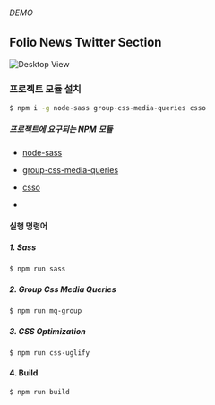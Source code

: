 ###### DEMO

## Folio News Twitter Section

![Desktop View](https://d1ro8r1rbfn3jf.cloudfront.net/ms_124679/Eez40B1ySYj2OV6FgUe6jzOyngjF0X/News%252C%2BTwitter%2BSection%2B-%2BFolio%2B2016-11-07%2B00-14-15.jpg?Expires=1478531686&Signature=DidztzwqOGSXvFrjiDHuN1lWk~5hDrZe-b9X2Qll9bvYX2jt0aJVzJVGmX3MzB7voWo7FHq7mxFa~Y8fdshvAZ9RbQ3SZFp~3h1n7y0OYIDts6h3hRDmwI5~N66CWk~978BucaXFHdEYESWbLcqiARlV4ZkV28mryFZvW3MKFIULHn8aUyesjRxEvIa2Z-OTh7KK6r0rD2MGlfgYaag9kvK~hNKLwl0jFhCL~5EJderi8pp6TgoEGp3NRqPdCMvE3tfhUZMvDZpcLi3x14nWbw8C5YFI4PRK6rl66sjxb8wmEH1YsVxXKaTYFtoe4GAsT9r4Hiy5y83sc8XeBOWH6A__&Key-Pair-Id=APKAJHEJJBIZWFB73RSA)

### 프로젝트 모듈 설치

```sh
$ npm i -g node-sass group-css-media-queries csso
```

##### 프로젝트에 요구되는 NPM 모듈

- [node-sass](https://www.npmjs.com/package/node-sass)
- [group-css-media-queries](https://www.npmjs.com/package/group-css-media-queries)
- [csso](https://www.npmjs.com/package/csso)

-

#### 실행 명령어

##### 1. Sass

```sh
$ npm run sass
```

##### 2. Group Css Media Queries

```sh
$ npm run mq-group
```

##### 3. CSS Optimization

```sh
$ npm run css-uglify
```

#### 4. Build

```sh
$ npm run build
```